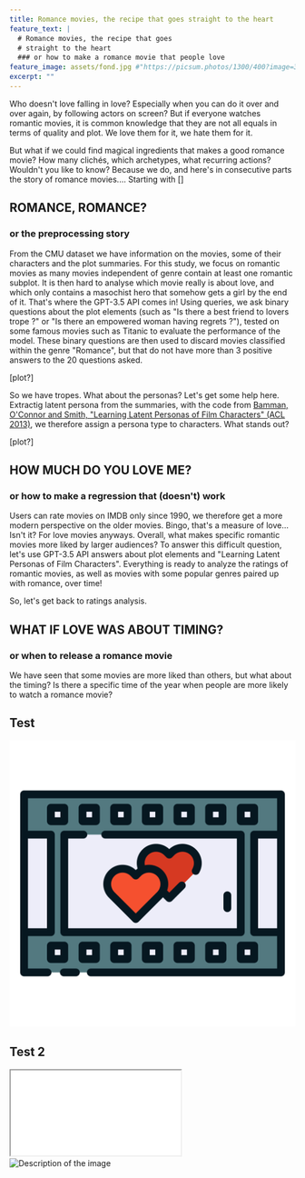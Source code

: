```yaml
---
title: Romance movies, the recipe that goes straight to the heart
feature_text: |
  # Romance movies, the recipe that goes
  # straight to the heart
  ### or how to make a romance movie that people love
feature_image: assets/fond.jpg #"https://picsum.photos/1300/400?image=336"
excerpt: ""
---
```


Who doesn't love falling in love? Especially when you can do it over and over again, by following actors on screen? But if everyone watches romantic movies, it is common knowledge that they are not all equals in terms of quality and plot. We love them for it, we hate them for it. 

But what if we could find magical ingredients that makes a good romance movie? How many clichés, which archetypes, what recurring actions? Wouldn't you like to know? Because we do, and here's in consecutive parts the story of romance movies.... 
Starting with []

## ROMANCE, ROMANCE?
### or the preprocessing story

From the CMU dataset we have information on the movies, some of their characters and the plot summaries. For this study, we focus on romantic movies as many movies independent of genre contain at least one romantic subplot. 
It is then hard to analyse which movie really is about love, and which only contains a masochist hero that somehow gets a girl by the end of it. 
That's where the GPT-3.5 API comes in! Using queries, we ask binary questions about the plot elements (such as "Is there a best friend to lovers trope ?" or "Is there an empowered woman having regrets ?"), tested on some famous movies such as Titanic to evaluate the performance of the model. These binary questions are then used to discard movies classified within the genre "Romance", but that do not have more than 3 positive answers to the 20 questions asked. 

[plot?]

So we have tropes. What about the personas? Let's get some help here. Extractig latent persona from the summaries, with the code from [Bamman, O'Connor and Smith, "Learning Latent Personas of Film Characters" (ACL 2013)](http://aclweb.org/anthology/P/P13/P13-1035.pdf), we therefore assign a persona type to characters. What stands out? 

[plot?]


## HOW MUCH DO YOU LOVE ME?
### or how to make a regression that (doesn't) work

Users can rate movies on IMDB only since 1990, we therefore get a more modern perspective on the older movies. Bingo, that's a measure of love... Isn't it? For love movies anyways. 
Overall, what makes specific romantic movies more liked by larger audiences? To answer this difficult question, let's use GPT-3.5 API answers about plot elements and "Learning Latent Personas of Film Characters". Everything is ready to analyze the ratings of romantic movies, as well as movies with some popular genres paired up with romance, over time!

So, let's get back to ratings analysis. 


## WHAT IF LOVE WAS ABOUT TIMING?
### or when to release a romance movie

We have seen that some movies are more liked than others, but what about the timing? Is there a specific time of the year when people are more likely to watch a romance movie?


## 
### 

## Test

![Logo](assets/logo.png)

## Test 2
<div class="container">
<iframe class="responsive-iframe" src="./assets/fond.jpg"></iframe>
</div>

<img src="./assets/pie_charts_2.png" alt="Description of the image">
<!-- <iframe src="./assets/pie_charts.html" width="800" height="600"></iframe> -->
